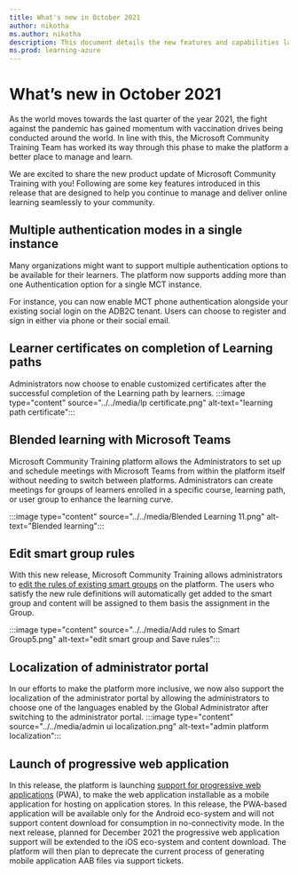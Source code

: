 ```yaml
---
title: What's new in October 2021
author: nikotha
ms.author: nikotha
description: This document details the new features and capabilities launched on the Microsoft Community Training platform in October 2021. 
ms.prod: learning-azure
---
```


# What’s new in October 2021

As the world moves towards the last quarter of the year 2021, the fight against the pandemic has gained momentum with vaccination drives being conducted around the world. In line with this, the Microsoft Community Training Team has worked its way through this phase to make the platform a better place to manage and learn.

We are excited to share the new product update of Microsoft Community Training with you! Following are some key features introduced in this release that are designed to help you continue to manage and deliver online learning seamlessly to your community.

## Multiple authentication modes in a single instance

Many organizations might want to support multiple authentication options to be available for their learners. The platform now supports adding more than one Authentication option for a single MCT instance.

For instance, you can now enable MCT phone authentication alongside your existing social login on the ADB2C tenant. Users can choose to register and sign in either via phone or their social email.

## Learner certificates on completion of Learning paths

Administrators now choose to enable customized certificates after the successful completion of the Learning path by learners.
:::image type="content" source="../../media/lp certificate.png" alt-text="learning path certificate":::

## Blended learning with Microsoft Teams

Microsoft Community Training platform allows the Administrators to set up and schedule meetings with Microsoft Teams from within the platform itself without needing to switch between platforms. Administrators can create meetings for groups of learners enrolled in a specific course, learning path, or user group to enhance the learning curve.

:::image type="content" source="../../media/Blended Learning 11.png" alt-text="Blended learning":::

## Edit smart group rules

With this new release, Microsoft Community Training allows administrators to [edit the rules of existing smart groups](../../user-management/organize-users/setup-automatic-user-enrollment-for-a-group-1.md#case-2-group-already-has-rules-applied-edit-smart-group-rules) on the platform. The users who satisfy the new rule definitions will automatically get added to the smart group and content will be assigned to them basis the assignment in the Group.

:::image type="content" source="../../media/Add rules to Smart Group5.png" alt-text="edit smart group and Save rules":::

## Localization of administrator portal

In our efforts to make the platform more inclusive, we now also support the localization of the administrator portal by allowing the administrators to choose one of the languages enabled by the Global Administrator after switching to the administrator portal.
:::image type="content" source="../../media/admin ui localization.png" alt-text="admin platform localization":::

## Launch of progressive web application

In this release, the platform is launching [support for progressive web applications](../../infrastructure-management/install-your-platform-instance/create-publish-mobile-app.md#option-1-creating-a-progressive-web-application-pwa-for-android) (PWA), to make the web application installable as a mobile application for hosting on application stores. In this release, the PWA-based application will be available only for the Android eco-system and will not support content download for consumption in no-connectivity mode. In the next release, planned for December 2021 the progressive web application support will be extended to the iOS eco-system and content download. The platform will then plan to deprecate the current process of generating mobile application AAB files via support tickets.
